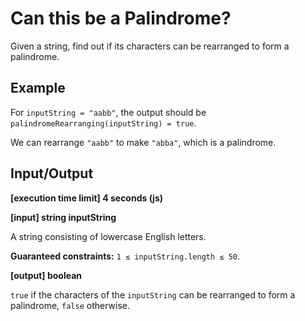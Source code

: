 # Can this be a Palindrome?

Given a string, find out if its characters can be rearranged to form a palindrome.

## Example

For `inputString = "aabb"`, the output should be
`palindromeRearranging(inputString) = true`.

We can rearrange `"aabb"` to make `"abba"`, which is a palindrome.

## Input/Output

**[execution time limit] 4 seconds (js)**

**[input] string inputString**

A string consisting of lowercase English letters.

**Guaranteed constraints:**
`1 ≤ inputString.length ≤ 50`.

**[output] boolean**

`true` if the characters of the `inputString` can be rearranged to form a palindrome, `false` otherwise.